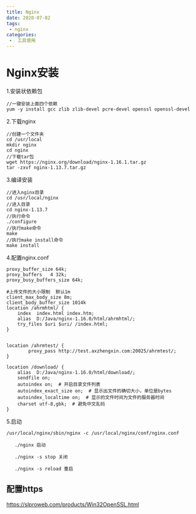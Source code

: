 ```yaml
---
title: Nginx
date: 2020-07-02
tags:
 - nginx
categories:
 -  工具使用
---
```




# Nginx安装
1.安装状依赖包

    //一键安装上面四个依赖
    yum -y install gcc zlib zlib-devel pcre-devel openssl openssl-devel

2.下载nginx


    //创建一个文件夹
    cd /usr/local
    mkdir nginx
    cd nginx
    //下载tar包
    wget https://nginx.org/download/nginx-1.16.1.tar.gz
    tar -zxvf nginx-1.13.7.tar.gz

3.编译安装

    //进入nginx目录
    cd /usr/local/nginx
    //进入目录
    cd nginx-1.13.7
    //执行命令
    ./configure
    //执行make命令
    make
    //执行make install命令
    make install

4.配置nginx.conf

    proxy_buffer_size 64k;
    proxy_buffers   4 32k;
    proxy_busy_buffers_size 64k;
    
    #上传文件的大小限制  默认1m
    client_max_body_size 8m;
    client_body_buffer_size 1014k
    location /ahrmhtml/ {			
        index  index.html index.htm;
        alias  D:/Java/nginx-1.16.0/html/ahrmhtml/;
        try_files $uri $uri/ /index.html;
    }
        
            
    location /ahrmtest/ {
            proxy_pass http://test.axzhengxin.com:20025/ahrmtest/;            
    }
            
    location /download/ {
        alias  D:/Java/nginx-1.16.0/html/download/;
        sendfile on;
        autoindex on;  # 开启目录文件列表
        autoindex_exact_size on;  # 显示出文件的确切大小，单位是bytes
        autoindex_localtime on;  # 显示的文件时间为文件的服务器时间
        charset utf-8,gbk;  # 避免中文乱码
    }


5.启动

    /usr/local/nginx/sbin/nginx -c /usr/local/nginx/conf/nginx.conf
       
       ./nginx 启动
       
       ./nginx -s stop 关闭
       
       ./nginx -s reload 重启


## 配置https
https://slproweb.com/products/Win32OpenSSL.html

